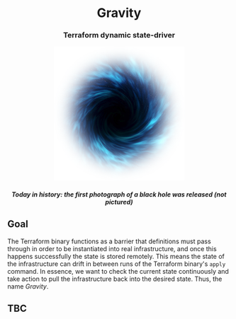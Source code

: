<h1 align="center" style="border-bottom: none;">Gravity</h1>
<h3 align="center">Terraform dynamic state-driver</h3>

<p align="center">
  <img src="./assets/blackhole.png"/>
  <h5 align="center">Today in history: the first photograph of a black hole was released (not pictured)</h5>
</p>

## Goal

The Terraform binary functions as a barrier that definitions must pass through
in order to be instantiated into real infrastructure, and once this happens
successfully the state is stored remotely. This means the state of the
infrastructure can drift in between runs of the Terraform binary's `apply`
command. In essence, we want to check the current state continuously and take
action to pull the infrastructure back into the desired state. Thus, the name
_Gravity_.

## TBC
